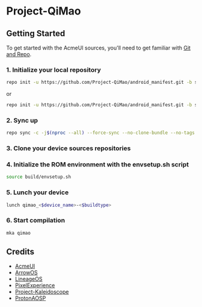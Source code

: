 # Project-QiMao

## Getting Started

To get started with the AcmeUI sources, you'll need to get
familiar with [Git and Repo](https://source.android.com/setup/build/downloading).

### 1. Initialize your local repository
```bash
repo init -u https://github.com/Project-QiMao/android_manifest.git -b seagull
```
or
```bash
repo init -u https://github.com/Project-QiMao/android_manifest.git -b seagull --depth=1
```

### 2. Sync up
```bash
repo sync -c -j$(nproc --all) --force-sync --no-clone-bundle --no-tags
```

### 3. Clone your device sources repositories

### 4. Initialize the ROM environment with the envsetup.sh script
```bash
source build/envsetup.sh
```

### 5. Lunch your device
```bash
lunch qimao_<$device_name>-<$buildtype>
```

### 6. Start compilation
```bash
mka qimao
```

## Credits
- [AcmeUI](https://github.com/AcmeUI)
- [ArrowOS](https://github.com/ArrowOS)
- [LineageOS](https://github.com/LineageOS)
- [PixelExperience](https://github.com/PixelExperience)
- [Project-Kaleidoscope](https://github.com/Project-Kaleidoscope)
- [ProtonAOSP](https://github.com/ProtonAOSP)